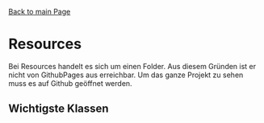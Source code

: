 [Back to main Page](./../../../README.md)

# Resources
Bei Resources handelt es sich um einen Folder. Aus diesem Gründen ist er nicht von GithubPages aus erreichbar. Um das ganze Projekt zu sehen muss es auf Github geöffnet werden.

## Wichtigste Klassen
